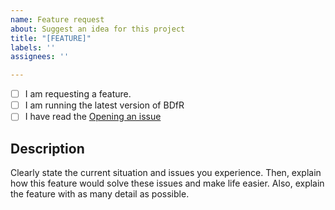 ```yaml
---
name: Feature request
about: Suggest an idea for this project
title: "[FEATURE]"
labels: ''
assignees: ''

---
```


- [ ] I am requesting a feature.
- [ ] I am running the latest version of BDfR
- [ ] I have read the [Opening an issue](../../README.md#configuration)

## Description

Clearly state the current situation and issues you experience. Then, explain how this feature would solve these issues and make life easier. Also, explain the feature with as many detail as possible.
